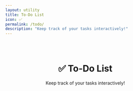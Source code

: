 ```yaml
---
layout: utility
title: To-Do List
icon: ✅
permalink: /todo/
description: "Keep track of your tasks interactively!"
---
```


<div class="main-content" data-page-script="todo-utility">
  <div class="glass-panel" style="padding: 2rem; height: 100%; display: flex; flex-direction: column; align-items: center;">
    <header class="page-header" style="text-align: center; margin-bottom: 1rem;">
      <h1>✅ To-Do List</h1>
      <p>Keep track of your tasks interactively!</p>
    </header>
    <div id="todo-container"></div>
  </div>
</div>
<script src="/assets/js/todo-utility.js"></script> 